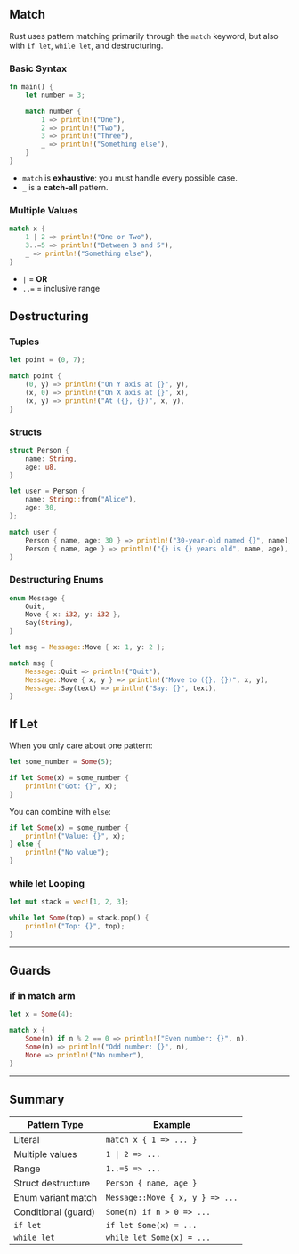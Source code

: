 
## Match


Rust uses pattern matching primarily through the `match` keyword, but also with `if let`, `while let`, and destructuring.



### Basic Syntax

```rust
fn main() {
    let number = 3;

    match number {
        1 => println!("One"),
        2 => println!("Two"),
        3 => println!("Three"),
        _ => println!("Something else"),
    }
}
```

* `match` is **exhaustive**: you must handle every possible case.
* `_` is a **catch-all** pattern.


### Multiple Values

```rust
match x {
    1 | 2 => println!("One or Two"),
    3..=5 => println!("Between 3 and 5"),
    _ => println!("Something else"),
}
```

* `|` = **OR**
* `..=` = inclusive range


## Destructuring

### Tuples

```rust
let point = (0, 7);

match point {
    (0, y) => println!("On Y axis at {}", y),
    (x, 0) => println!("On X axis at {}", x),
    (x, y) => println!("At ({}, {})", x, y),
}
```

### Structs

```rust
struct Person {
    name: String,
    age: u8,
}

let user = Person {
    name: String::from("Alice"),
    age: 30,
};

match user {
    Person { name, age: 30 } => println!("30-year-old named {}", name),
    Person { name, age } => println!("{} is {} years old", name, age),
}
```


### Destructuring Enums

```rust
enum Message {
    Quit,
    Move { x: i32, y: i32 },
    Say(String),
}

let msg = Message::Move { x: 1, y: 2 };

match msg {
    Message::Quit => println!("Quit"),
    Message::Move { x, y } => println!("Move to ({}, {})", x, y),
    Message::Say(text) => println!("Say: {}", text),
}
```


## If Let 

When you only care about one pattern:

```rust
let some_number = Some(5);

if let Some(x) = some_number {
    println!("Got: {}", x);
}
```

You can combine with `else`:

```rust
if let Some(x) = some_number {
    println!("Value: {}", x);
} else {
    println!("No value");
}
```


### while let Looping 

```rust
let mut stack = vec![1, 2, 3];

while let Some(top) = stack.pop() {
    println!("Top: {}", top);
}
```

---

##  Guards 
### if in match arm

```rust
let x = Some(4);

match x {
    Some(n) if n % 2 == 0 => println!("Even number: {}", n),
    Some(n) => println!("Odd number: {}", n),
    None => println!("No number"),
}
```

---

## Summary

| Pattern Type        | Example                         |    
|---------------------|---------------------------------| 
| Literal             | `match x { 1 => ... }`          |    
| Multiple values     | `1 \| 2 => ...`                 |
| Range               | `1..=5 => ...`                  |    
| Struct destructure  | `Person { name, age }`          |    
| Enum variant match  | `Message::Move { x, y } => ...` | 
| Conditional (guard) | `Some(n) if n > 0 => ...`       |    
| `if let`            | `if let Some(x) = ...`          |    
| `while let`         | `while let Some(x) = ...`       |    